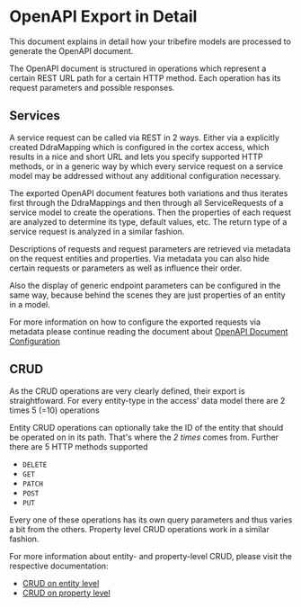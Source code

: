 # OpenAPI Export in Detail

This document explains in detail how your tribefire models are processed to generate the OpenAPI document.

The OpenAPI document is structured in operations which represent a certain REST URL path for a certain HTTP method. Each operation has its request parameters and possible responses.

## Services
A service request can be called via REST in 2 ways. Either via a explicitly created DdraMapping which is configured in the cortex access, which results in a nice and short URL and lets you specify supported HTTP methods, or in a generic way by which every service request on a service model may be addressed without any additional configuration necessary.

The exported OpenAPI document features both variations and thus iterates first through the DdraMappings and then through all ServiceRequests of a service model to create the operations. Then the properties of each request are analyzed to determine its type, default values, etc. The return type of a service request is analyzed in a similar fashion.

Descriptions of requests and request parameters are retrieved via metadata on the request entities and properties. Via metadata you can also hide certain requests or parameters as well as influence their order.

Also the display of generic endpoint parameters can be configured in the same way, because behind the scenes they are just properties of an entity in a model.

For more information on how to configure the exported requests via metadata please continue reading the document about [OpenAPI Document Configuration](metadata.md)

## CRUD
As the CRUD operations are very clearly defined, their export is straightfoward. For every entity-type in the access' data model there are 2 times 5 (=10) operations

Entity CRUD operations can optionally take the ID of the entity that should be operated on in its path. That's where the *2 times* comes from. Further there are 5 HTTP methods supported

* `DELETE`
* `GET`
* `PATCH`
* `POST`
* `PUT`

Every one of these operations has its own query parameters and thus varies a bit from the others. Property level CRUD operations work in a similar fashion.

For more information about entity- and property-level CRUD, please visit the respective documentation:

* [CRUD on entity level](asset://tribefire.cortex.documentation:api-doc/REST-v2/rest_v2_rest_v2_entities.md)
* [CRUD on property level](asset://tribefire.cortex.documentation:api-doc/REST-v2/rest_v2_rest_v2_properties.md)
